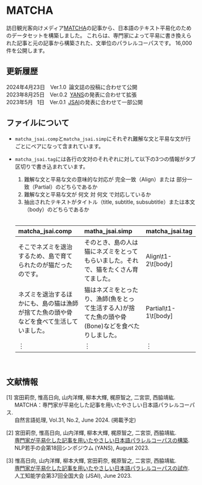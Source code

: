 # MATCHA

訪日観光客向けメディア[MATCHA](https://matcha-jp.com/)の記事から、日本語のテキスト平易化のためのデータセットを構築しました。
これらは、専門家によって平易に書き換えられた記事と元の記事から構築された、文単位のパラレルコーパスです。
16,000件を公開します。<br>

## 更新履歴
2024年4月23日&emsp;Ver.1.0&ensp;論文誌の投稿に合わせて公開 <br>
2023年8月25日&emsp;Ver.0.2&ensp;[YANS](https://www.jstage.jst.go.jp/article/pjsai/JSAI2023/0/JSAI2023_3Xin414/_article/-char/ja/)の発表に合わせて拡張 <br>
2023年5月&ensp;&nbsp;1日&emsp;Ver.0.1&ensp;[JSAI](https://moguranosenshi.sakura.ne.jp/files/yans2023-miyata.pdf)の発表に合わせて一部公開 <br>

## ファイルについて
- `matcha_jsai.comp`と`matcha_jsai.simp`にそれぞれ難解な文と平易な文が行ごとにペアになって含まれています。
- `matcha_jsai.tag`には各行の文対のそれぞれに対して以下の3つの情報がタブ区切りで書き込まれています。
  1. 難解な文と平易な文の意味的な対応が 完全一致（Align）または 部分一致（Partial）のどちらであるか
  2. 難解な文と平易な文が 何文 対 何文 で対応しているか
  3. 抽出されたテキストがタイトル（title, subtitle, subsubtitle）または本文（body）のどちらであるか
  <br>
  
  | matcha_jsai.comp | matha_jsai.simp | matcha_jsai.tag |
  | :--- | :--- | :--- | 
  | そこでネズミを退治するため、島で育てられたのが猫だったのです。 | そのとき、島の人は猫にネズミをとってもらいました。それで、猫をたくさん育てました。 | Align\t1-2\t[body] |
  | ネズミを退治するほかにも、島の猫は漁師が捨てた魚の頭や骨などを食べて生活していました。 | 猫はネズミをとったり、漁師(魚をとって生活する人)が捨てた魚の頭や骨(Bone)などを食べたりしました。 | Partial\t1-1\t[body] |
  |︙ | ︙ | ︙ |
  
<br>
  
## 文献情報

\[1\] 宮田莉奈, 惟高日向, 山内洋輝, 柳本大輝, 梶原智之, 二宮崇, 西脇靖紘. <br>
&emsp;&nbsp;&nbsp;MATCHA：専門家が平易化した記事を用いたやさしい日本語パラレルコーパス. <br>
&emsp;&nbsp;&nbsp;自然言語処理, Vol.31, No.2, June 2024. (掲載予定) <br>

\[2\] 宮田莉奈, 惟高日向, 山内洋輝, 柳本大輝, 梶原智之, 二宮崇, ⻄脇靖紘. <br>
&emsp;&nbsp;&nbsp;[専門家が平易化した記事を用いたやさしい日本語パラレルコーパスの構築](https://moguranosenshi.sakura.ne.jp/files/yans2023-miyata.pdf). <br>
&emsp;&nbsp;&nbsp;NLP若手の会第18回シンポジウム (YANS), August 2023.

\[3\] 惟高日向, 山内洋輝, 柳本大輝, 宮田莉奈, 梶原智之, 二宮崇, 西脇靖紘. <br>
&emsp;&nbsp;&nbsp;[専門家が平易化した記事を用いたやさしい日本語パラレルコーパスの試作](https://doi.org/10.11517/pjsai.JSAI2023.0_3Xin414). <br>
&emsp;&nbsp;&nbsp;人工知能学会第37回全国大会 (JSAI), June 2023.
